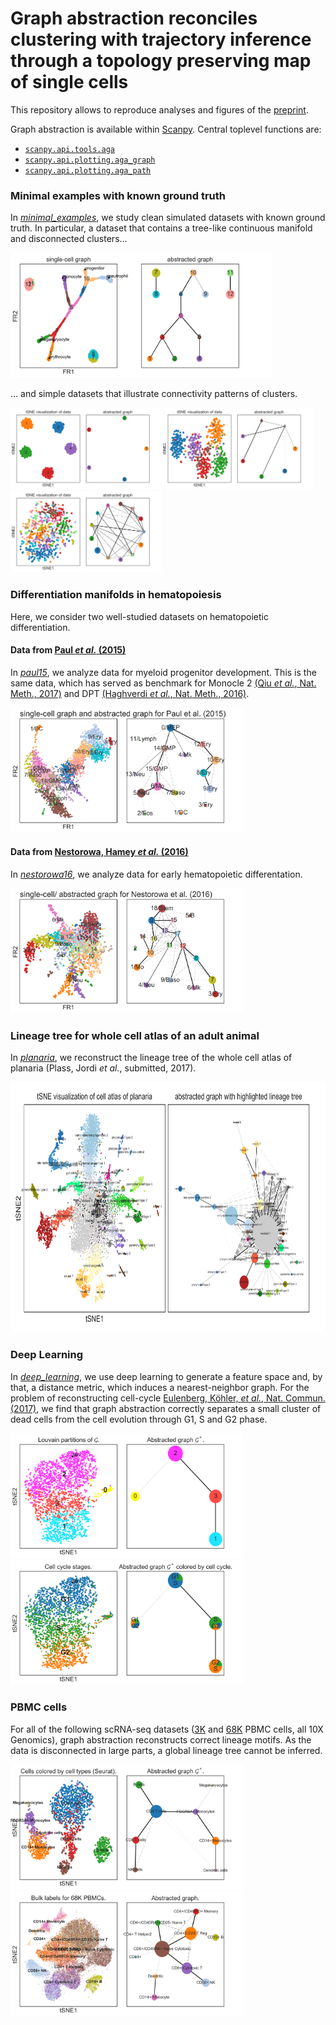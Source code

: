 # Graph abstraction reconciles clustering with trajectory inference through a topology preserving map of single cells

This repository allows to reproduce analyses and figures of the [preprint](https://doi.org/10.1101/208819).

Graph abstraction is available within
[Scanpy](https://scanpy.readthedocs.io). Central toplevel functions
are:
* [`scanpy.api.tools.aga`](https://scanpy.readthedocs.io/en/latest/api/scanpy.api.tl.aga.html)
* [`scanpy.api.plotting.aga_graph`](https://scanpy.readthedocs.io/en/latest/api/scanpy.api.pl.aga_graph.html)
* [`scanpy.api.plotting.aga_path`](https://scanpy.readthedocs.io/en/latest/api/scanpy.api.pl.aga_path.html)


### Minimal examples with known ground truth

In [*minimal_examples*](minimal_examples), we study clean simulated datasets
with known ground truth. In particular, a dataset that contains a tree-like
continuous manifold and disconnected clusters...

<img src="./minimal_examples/figures/aga.png" height="200">

... and simple datasets that illustrate connectivity patterns of clusters.

<img src="./minimal_examples/figures/aga_cluster_std1.png" height="130"><img src="./minimal_examples/figures/aga_cluster_std6.png" height="130"><img src="./minimal_examples/figures/aga_cluster_std10.png" height="130">

### Differentiation manifolds in hematopoiesis

Here, we consider two well-studied datasets on hematopoietic differentiation.

#### Data from [Paul *et al.* (2015)](http://doi.org/10.1016/j.cell.2015.11.01)

In [*paul15*](paul15), we analyze data for myeloid progenitor development. This is the same
data, which has served as benchmark for Monocle 2 [(Qiu *et al.*,
  Nat. Meth., 2017)](https://doi.org/10.1038/nmeth.4402) and DPT [(Haghverdi *et al.*, Nat. Meth.,
  2016)](https://doi.org/10.1038/nmeth.3971).

<img src="./paul15/figures/aga_gephi.png" height="200">

#### Data from [Nestorowa, Hamey *et al.* (2016)](http://doi.org/10.1182/blood-2016-05-716480)

In [*nestorowa16*](nestorowa16), we analyze data for early hematopoietic differentation.

<img src="./nestorowa16/figures/aga_gephi.png" height="200">

### Lineage tree for whole cell atlas of an adult animal

In [*planaria*](planaria), we reconstruct the lineage tree of the whole cell atlas
of planaria (Plass, Jordi *et al.*, submitted, 2017).

<img src="./planaria/figures/aga.png" height="400">

### Deep Learning

In [*deep_learning*](deep_learning), we use deep learning to generate a feature space and, by that, a distance metric, which induces a nearest-neighbor graph. For the problem of reconstructing cell-cycle [Eulenberg, Köhler, *et al.*, Nat. Commun. (2017)](https://doi.org/10.1101/081364), we find that graph abstraction correctly separates a small cluster of dead cells from the cell evolution through G1, S and G2 phase.

<img src="./deep_learning/figures/aga.png" height="200">
<img src="./deep_learning/figures/aga_cell_cycle_stages.png" height="200">

### PBMC cells

For all of the following scRNA-seq datasets ([3K](https://support.10xgenomics.com/single-cell-gene-expression/datasets/1.1.0/pbmc3k) and [68K](https://doi.org/10.1038/ncomms14049) PBMC cells, all 10X Genomics), graph abstraction reconstructs correct lineage motifs. As the data is disconnected in large parts, a global lineage tree cannot be inferred.

<img src="./pbmcs/figures/aga_pbmc3k.png" height="200">
<img src="./pbmcs/figures/aga_pbmc68k.png" height="200">
